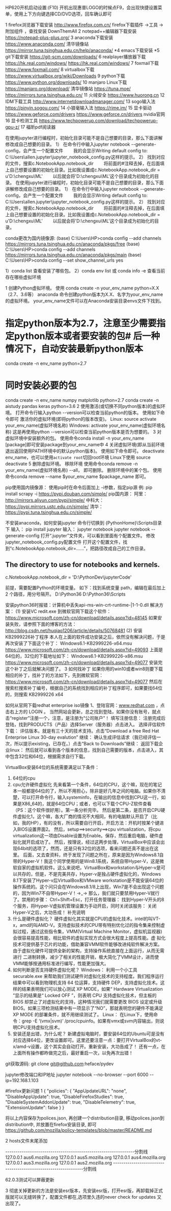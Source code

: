 HP620开机启动设置:(F10)
开机出现惠普LOGO的时候点F9，会出现快捷设置菜单，使用上下方向键选择CD/DVD选项，回车确认即可

1 firefox浏览器下载安装 http://www.firefox.com.cn/
	firefox下载插件 ->工具 -> 附加组件 ，查找安装 DownThemAll
2 notepad++编辑器下载安装 https://notepad-plus-plus.org/
3 anaconda下载安装 https://www.anaconda.com/  清华镜像站 https://mirror.tuna.tsinghua.edu.cn/help/anaconda/
*4 emacs下载安装 
*5 git下载安装 https://git-scm.com/downloads/
6 realplayer播放器下载 https://hk.real.com/windows/  https://hk.real.com/windows/
7 foxmail下载 https://www.foxmail.com/
8 virtualbox下载 https://www.virtualbox.org/wiki/Downloads
9 python下载 https://www.python.org/downloads/
10 manjaro Linux下载 https://manjaro.org/download/    清华镜像站 https://tuna.moe/    https://mirrors.tuna.tsinghua.edu.cn/
11 火绒安全 https://www.huorong.cn
12 IDM下载工具 http://www.internetdownloadmanager.com/
13 sogo输入法 https://pinyin.sogou.com/
14 小狼毫输入法 https://rime.im/
15 显卡驱动 https://www.geforce.com/drivers    https://www.geforce.cn/drivers  nvidia官网
16 显卡检测工具 https://www.techpowerup.com/download/techpowerup-gpu-z/
17 福昕pdf阅读器


 在使用jupyter进行编程时，初始化目录可能不是自己想要的目录，那么下面讲解修改成自己想要的目录。
1） 在命令行中输入jupyter notebook --generate-config，会产生一个配置文件
　　我的会显示Writing default config to: C:\Users\allen\.jupyter\jupyter_notebook_config.py这样的提示。 
2） 找到对应的文件，搜索c.NotebookApp.notebook_dir
　　将前面的#注释去掉，在后面填上自己想要设置的初始化目录。比如我设置成c.NotebookApp.notebook_dir = u'D:\chengxu\ML'
　　以后就会将'D:\chengxu\ML'这个目录成为初始化的目录。 在使用jupyter进行编程时，初始化目录可能不是自己想要的目录，那么下面讲解修改成自己想要的目录。
1） 在命令行中输入jupyter notebook --generate-config，会产生一个配置文件
　　我的会显示Writing default config to: C:\Users\allen\.jupyter\jupyter_notebook_config.py这样的提示。 
2） 找到对应的文件，搜索c.NotebookApp.notebook_dir
　　将前面的#注释去掉，在后面填上自己想要设置的初始化目录。比如我设置成c.NotebookApp.notebook_dir = u'D:\chengxu\ML'
　　以后就会将'D:\chengxu\ML'这个目录成为初始化的目录。


conda更改为国内镜像源:
(base) C:\Users\HP>conda config --add channels https://mirrors.tuna.tsinghua.edu.cn/anaconda/pkgs/free
(base) C:\Users\HP>conda config --add channels https://mirrors.tuna.tsinghua.edu.cn/anaconda/pkgs/main
(base) C:\Users\HP>conda config --set show_channel_urls yes

1）conda list 查看安装了哪些包。
2）conda env list 或 conda info -e 查看当前存在哪些虚拟环境

1 创建Python虚拟环境。
     使用 conda create -n your_env_name python=X.X（2.7、3.6等） 
anaconda 命令创建python版本为X.X、名字为your_env_name的虚拟环境。
your_env_name文件可以在Anaconda安装目录envs文件下找到。

# 指定python版本为2.7，注意至少需要指定python版本或者要安装的包# 后一种情况下，自动安装最新python版本
conda create -n env_name python=2.7
# 同时安装必要的包
conda create -n env_name numpy matplotlib python=2.7
conda create -n aistudy pandas keras python=3.6
2 使用激活(或切换不同python版本)的虚拟环境。
    打开命令行输入python --version可以检查当前python的版本。
 使用如下命令即可 激活你的虚拟环境(即将python的版本改变)。
    Linux:  source activate your_env_name(虚拟环境名称)
    Windows: activate your_env_name(虚拟环境名称)
   这是再使用python --version可以检查当前python版本是否为想要的。
3 对虚拟环境中安装额外的包。
    使用命令conda install -n your_env_name [package]即可安装package到your_env_name中
4 关闭虚拟环境(即从当前环境退出返回使用PATH环境中的默认python版本)。
   使用如下命令即可。
deactivate env_name，也可以使用`activate root`切回root环境
Linux下使用 source deactivate 
5 删除虚拟环境。
移除环境
   使用命令conda remove -n your_env_name(虚拟环境名称) --all， 即可删除。
删除环境中的某个包。
   使用命令conda remove --name $your_env_name  $package_name 即可。

pip使用国内镜像源：
使用pip时在命令后面加上 -i参数，指定pip源
例: pip install scrapy -i https://pypi.douban.com/simple/
pip国内源：
	阿里：http://mirrors.aliyun.com/pypi/simple/
	中科大：https://pypi.mirrors.ustc.edu.cn/simple/
	清华：https://pypi.tuna.tsinghua.edu.cn/simple/



不安装anaconda，如何安装jupyter
命令行切换到 {PythonHome}\Scripts目录下
输入： pip install jupyter 
输入： jupyter notebook
jupyter notebook --generate-config 
打开“.jupyter”文件夹，可以看到里面有个配置文件。
修改jupyter_notebook_config.py配置文件
打开这个配置文件，找到“c.NotebookApp.notebook_dir=……”，把路径改成自己的工作目录。
## The directory to use for notebooks and kernels.
c.NotebookApp.notebook_dir = 'D:\PythonDev\jupyterCode'

前提，需要配置Python的环境变量。
如下：找到系统变量 path，编辑在最后加上 2 个路径，用分号隔开。
D:\Python36
D:\Python36\Scripts

安装python36时报错：计算机中丢失api-ms-win-crt-runtime-|1-1-0.dll
解决方案：
(1) 安装VC redit.exe
到微软官网下载这个软件：
    https://www.microsoft.com/zh-cn/download/details.aspx?id=48145
如果安装失败，请参照下面的博客的方法：
    http://blog.csdn.net/huqiao1206/article/details/50768481
(2) 安装KB2999226补丁程序
本人在上面的软件成功安装之后，依然没有解决问题，于是再次安装了下面这个补丁：
    Windows6.1-KB2999226-x64.msu   https://www.microsoft.com/zh-cn/download/details.aspx?id=49093
上面是64位的，32位的下载地址如下：
    Windows6.1-KB2999226-x86.msu   https://www.microsoft.com/zh-cn/download/details.aspx?id=49077
安装完这个补丁之后就解决问题了。
3 如何找补丁
如果你用的win10或者win8则要下载相应的补丁，找补丁的方法如下，先到微软官网：
    https://www.microsoft.com/zh-cn/download/details.aspx?id=49077
然后在搜索栏搜索补丁编号，根据自己的系统找到相应的补丁程序即可，如果要找64位的，则搜索 KB2999226 x64



如何从官网下载redhat enterprise iso镜像
1、登陆官网：www.redhat.com ，点击右上方的 LOGIN  。
当然网站会更新，总之找到登陆，如果你没有账号，就点击“register”注册一个，注意，是注册为“公司账户”！
填写注册信息：
注册完成后登陆，找到PRODUCTS（产品）选择Server（服务器）点击进入。
选择评估软件下载：
评估版本。就是有三十天的技术支持。点击“Download a free Red Hat Enterprise Linux 30-day evalution” 继续：
确认生成评估请求（我已经评估一次，所以提示existing，已存在。）点击“Back to Downloads”继续：
返回下载企业linux：
然后就可以看到各个版本的信息，找到自己需要的版本，点击进入，其中包含32位和64位，根据需求自行下载。


VirtualBox安装64位的系统需要满足以下条件：
1. 64位的cpu
2. cpu允许硬件虚拟化
先来看第一个条件，64位的CPU，这个嘛，现在的笔记本一般都是64位的了，所以不用担心，除非是好几年之间的电脑。如果你不清楚，可以打开命令行，输入systeminfo，在输出的信息中找到CPU这一行，如果是X86_64的，就是64位CPU；或者，也可以下载个CPU-Z软件查看（PS：这个软件很好用）。第一条分析完毕。
然后是第二条，是否开启CPU硬件虚拟化1，这个嘛，各大厂商的情况不大相同，有的电脑默认开启了（比如，我的HP），有的没有，所以需要自行开启，开启方法：开机时按某个键进入BIOS设置界面2。
然后，setup==>security==>cpu virtualization，将cpu virtualization这一项由Disable设置为Enable。保存，然后重启电脑，硬件虚拟化就开启成功了。
然后，按理说，经过这两步处理，VirtualBox中应该会出现64bit的选项了，然而，还是只有32位的选项，看来问题还真不是出在这里。
后面，又去查资料，终于发现了问题之所在，原来是因为Windows8.1自带的Hyper-V！我这个同学使用的是Win8.1系统，系统自带Hyper-V，这是微软自家的虚拟机软件。这么来说吧，VirtualBox和workstation与Hyper-v是可以共存的，但是，不是完美共存，Hyper-v是独占硬件虚拟化的，Windows 8.1下安装了Hyper-v后VirtualBox和VMware workstation是不能安装64位的操作系统的。这个问只会在Windows8.1/8上出现，Win7是不会出现这个问题的，因为Win7不自带Hyper-V！→_→
那么，我们就只要禁用Hyper-V就行了。禁用的步骤：
Ctrl+Shift+Esc，打开任务管理器： 
找到Hyper-V开头的8个服务，将Hyper-V虚拟机管理设置为手动开启，同时关闭该服务：
关闭Hyper-V之后，大功告成！
补充说明
1. 什么是硬件虚拟化？
硬件虚拟化其实就是CPU的虚拟化技术。intel的叫VT-x，amd的叫AMD-V。支持虚拟技术的CPU带有特别优化过的指令集来控制虚拟过程，通过这些指令集，VMM(Virtual Machine Monitor，虚拟机监视器)会很容易提高性能，相比软件的虚拟实现方式会很大程度上提高性能。虚 拟化技术可提供基于芯片的功能，借助兼容VMM软件能够改进纯软件解决方案。由于虚拟化硬件可提供全新的架构，支持操作系统直接在上面运行，从而无需进行 二进制转换，减少了相关的性能开销，极大简化了VMM设计，进而使VMM能够按通用标准进行编写，性能更加强大。
2. 如何判断是否支持硬件虚拟化呢？
Windows：
利用一个小工具 securable.exe 来帮助我们测试硬件对虚拟化技术的支持程度。我们程序运行结果中可以看到物理机支持 64 位运算，支持硬件 DEP，支持虚拟化技术。这样的结果表明我们可以放心测试 XP MODE，如果“ Hardware Virtualization ”显示的结果是“ Locked OFF ”，则表明 CPU 支持虚拟化技术，但主板的 BIOS 却禁止了对虚拟化的支持，这种情况我们就需要更改 BIOS 设定或升级 BIOS。如果三项检测结果中有一项显示了“NO”，那就表明您的硬件不能满足 XP MODE 的部署条件，就不用继续测试了。
Linux：
在Linux下，使用命令：grep -E ‘(vmx|svm)’ /proc/cpuinfo。如果有vmx或svm内容输出，则说明CPU支持虚拟化技术。
3. 安装还是出错，为什么呢？
新建虚拟电脑时，要安装64位的Ubuntu可是没有对应选择64位，更改设置即可。这里还要注意一点：要打开VirtualBox的vt-x/amd-v设置，这个其实会自动打开。重新安装，大功告成了！
还有一点，在上面所有操作都昨做完之后，最好重启一次，以免再次出错！


git获取源码:
git clone git@github.com:heface/pydev

jupyter修改端口和IP地址
jupyter notebook --no-browser --port 6000 --ip=192.168.1.103


#firefox更新问题
1 
{
    "policies": {
        "AppUpdateURL": "none",
        "DisableAppUpdate": true,
        "DisableFirefoxStudies": true,
        "DisableSystemAddonUpdate": true,
        "DisableTelemetry": true,
        "ExtensionUpdate": false
    }
}

将以上内容保存为polices.json, 再创建一个distribution目录, 移动polices.json到distribution中, 并放置在firefox安装目录, 即可 
https://github.com/mozilla/policy-templates/blob/master/README.md

2 
hosts文件末尾添加

---------------------------------------------------------------分割线
127.0.0.1     aus6.mozilla.org
127.0.0.1     aus5.mozilla.org
127.0.0.1     aus4.mozilla.org
127.0.0.1     aus3.mozilla.org
127.0.0.1     aus2.mozilla.org
---------------------------------------------------------------分割线

62.0.3测试可以屏蔽更新 

3 
彻底关掉更新的方法是安装esr版本，先安装esr版，打开esr版，再卸载掉正式版就可以无缝转换了，配置文件都在,选项里久违的never check for updates 又出现了。 